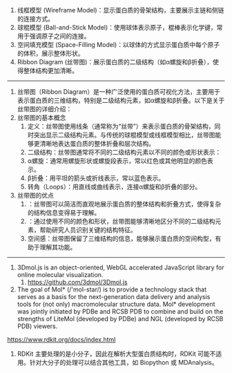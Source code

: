 
1. 线框模型 (Wireframe Model)：显示蛋白质的骨架结构，主要展示主链和侧链的连接方式。
2. 球棍模型 (Ball-and-Stick Model)：使用球体表示原子，棍棒表示化学键，常用于强调原子之间的连接。
3. 空间填充模型 (Space-Filling Model)：以球体的方式显示蛋白质中每个原子的体积，展示整体形状。
4. Ribbon Diagram (丝带图)：展示蛋白质的二级结构（如α螺旋和β折叠），使得整体结构更加清晰。

---

1. 丝带图（Ribbon Diagram）是一种广泛使用的蛋白质可视化方法，主要用于表示蛋白质的三维结构，特别是二级结构元素，如α螺旋和β折叠。以下是关于丝带图的详细介绍：
2. 丝带图的基本概念
   1. 定义：丝带图使用线条（通常称为“丝带”）来表示蛋白质的骨架结构，同时突出显示二级结构元素。与传统的球棍模型或线框模型相比，丝带图能够更清晰地表达蛋白质的整体折叠和层次结构。
   2. 二级结构：丝带图通常将不同的二级结构元素以不同的颜色或形状表示：
   3. α螺旋：通常用螺旋形状或螺旋段表示，常以红色或其他明显的颜色表示。
   4. β折叠：用平坦的箭头或折线表示，常以蓝色表示。
   5. 转角（Loops）：用直线或曲线表示，连接α螺旋和β折叠的部分。
3. 丝带图的优点
   1. ：丝带图可以简洁而直观地展示蛋白质的整体结构和折叠方式，使得复杂的结构信息变得易于理解。
   2. ：通过使用不同的颜色和形状，丝带图能够清晰地区分不同的二级结构元素，帮助研究人员识别关键的结构特征。
   3. 空间感：丝带图保留了三维结构的信息，能够展示蛋白质的空间构型，有助于理解其功能。


---

1. 3Dmol.js is an object-oriented, WebGL accelerated JavaScript library for online molecular visualization.
   1. https://github.com/3dmol/3Dmol.js
2. The goal of Mol* (/'mol-star/) is to provide a technology stack that serves as a basis for the next-generation data delivery and analysis tools for (not only) macromolecular structure data. Mol* development was jointly initiated by PDBe and RCSB PDB to combine and build on the strengths of LiteMol (developed by PDBe) and NGL (developed by RCSB PDB) viewers.


https://www.rdkit.org/docs/index.html
1. RDKit 主要处理的是小分子，因此在解析大型蛋白质结构时，RDKit 可能不适用。针对大分子的处理可以结合其他工具，如 Biopython 或 MDAnalysis。


